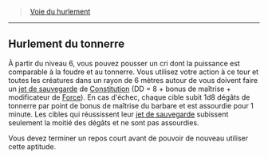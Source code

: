﻿---
!Generic
Id: barbarian_howling_hd.md#hurlement-du-tonnerre
ParentLink: barbarian_howling_hd.md#voie-du-hurlement
Name: Hurlement du tonnerre
ParentName: Voie du hurlement
NameLevel: 2
---
> [Voie du hurlement](hd_barbarian_howling.md)

---

## Hurlement du tonnerre

À partir du niveau 6, vous pouvez pousser un cri dont la puissance est comparable à la foudre et au tonnerre. Vous utilisez votre action à ce tour et toutes les créatures dans un rayon de 6 mètres autour de vous doivent faire un [jet de sauvegarde](hd_abilities_jets_de_sauvegarde.md) de [Constitution](hd_abilities_constitution.md) (DD = 8 + bonus de maîtrise + modificateur de [Force](hd_abilities_strength.md)). En cas d'échec, chaque cible subit 1d8 dégâts de tonnerre par point de bonus de maîtrise du barbare et est assourdie pour 1 minute. Les cibles qui réussissent leur [jet de sauvegarde](hd_abilities_jets_de_sauvegarde.md) subissent seulement la moitié des dégâts et ne sont pas assourdies.

Vous devez terminer un repos court avant de pouvoir de nouveau utiliser cette aptitude.

